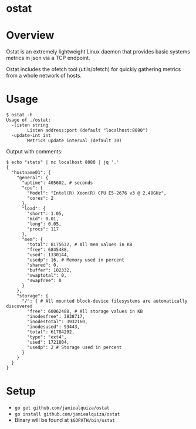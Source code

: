 # ostat

# Overview
Ostat is an extremely lightweight Linux daemon that provides basic systems metrics in json via a TCP endpoint.

Ostat includes the ofetch tool (utils/ofetch) for quickly gathering metrics from a whole network of hosts.

# Usage

```shell
$ ostat -h
Usage of ./ostat:
  -listen string
        Listen address:port (default "localhost:8080")
  -update-int int
        Metrics update interval (default 30)
```

Output with comments:

```shell
$ echo "stats" | nc localhost 8080 | jq '.'                                                                           
{
  "hostname01": {
    "general": {
      "uptime": 405602, # seconds
      "cpu": {
        "Model": "Intel(R) Xeon(R) CPU E5-2676 v3 @ 2.40GHz",
        "cores": 2
      },
      "load": {
        "short": 1.05,
        "mid": 0.01,
        "long": 0.05,
        "procs": 117
      },
      "mem": {
        "total": 8175632, # All mem values in KB
        "free": 6845488,
        "used": 1330144,
        "usedp": 16, # Memory used in percent
        "shared": 0, 
        "buffer": 102332,
        "swaptotal": 0,
        "swapfree": 0
      }
    },
    "storage": {
      "/": { # All mounted block-device filesystems are automatically discovered
        "free": 60062488, # All storage values in KB
        "inodesfree": 3838717,
        "inodestotal": 3932160,
        "inodesused": 93443,
        "total": 61784292,
        "type": "ext4",
        "used": 1721804,
        "usedp": 2 # Storage used in percent
      }
    }
  }
}
```

# Setup

- `go get github.com/jamiealquiza/ostat`
- `go install github.com/jamiealquiza/ostat`
- Binary will be found at `$GOPATH/bin/ostat`
